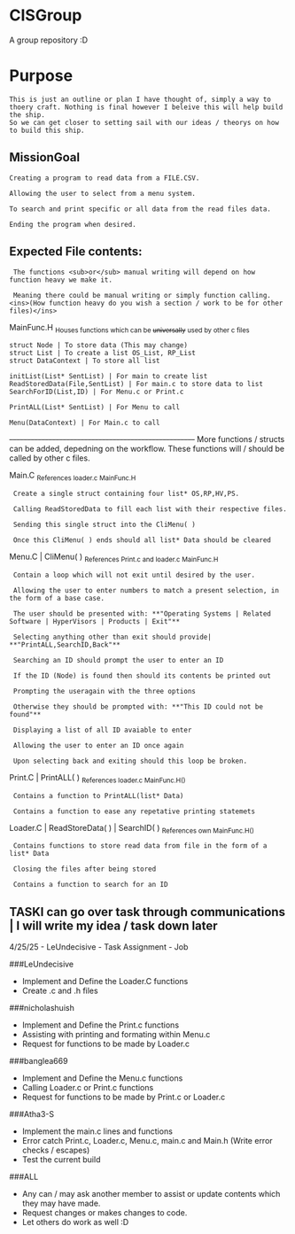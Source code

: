 # CISGroup
A group repository :D


# Purpose 
    This is just an outline or plan I have thought of, simply a way to thoery craft. Nothing is final however I beleive this will help build the ship. 
    So we can get closer to setting sail with our ideas / theorys on how to build this ship.

## MissionGoal
    Creating a program to read data from a FILE.CSV.
    
    Allowing the user to select from a menu system.
    
    To search and print specific or all data from the read files data.
    
    Ending the program when desired.

    
## Expected File contents:
     The functions <sub>or</sub> manual writing will depend on how function heavy we make it.
     
     Meaning there could be manual writing or simply function calling. 	<ins>(How function heavy do you wish a section / work to be for other files)</ins>

MainFunc.H  <sub>Houses functions which can be ~~universally~~ used by other c files</sub>

    struct Node | To store data (This may change)
    struct List | To create a list OS_List, RP_List
    struct DataContext | To store all list

    initList(List* SentList) | For main to create list
    ReadStoredData(File,SentList) | For main.c to store data to list
    SearchForID(List,ID) | For Menu.c or Print.c

    PrintALL(List* SentList) | For Menu to call

    Menu(DataContext) | For Main.c to call
~~----------------------------------------------------~~
    More functions / structs can be added, depedning on the workflow.
    These functions will / should be called by other c files.

Main.C <sub>References loader.c MainFunc.H</sub>

     Create a single struct containing four list* OS,RP,HV,PS.
     
     Calling ReadStoredData to fill each list with their respective files.
     
     Sending this single struct into the CliMenu( )
     
     Once this CliMenu( ) ends should all list* Data should be cleared

Menu.C | CliMenu( ) <sub>References Print.c and loader.c MainFunc.H</sub>

     Contain a loop which will not exit until desired by the user.
     
     Allowing the user to enter numbers to match a present selection, in the form of a base case.
     
     The user should be presented with: **"Operating Systems | Related Software | HyperVisors | Products | Exit"**
     
     Selecting anything other than exit should provide| **"PrintALL,SearchID,Back"**
     
     Searching an ID should prompt the user to enter an ID
     
     If the ID (Node) is found then should its contents be printed out
     
     Prompting the useragain with the three options
     
     Otherwise they should be prompted with: **"This ID could not be found"**
     
     Displaying a list of all ID avaiable to enter
     
     Allowing the user to enter an ID once again
     
     Upon selecting back and exiting should this loop be broken.

Print.C | PrintALL( ) <sub>References loader.c MainFunc.H()</sub>

     Contains a function to PrintALL(list* Data)
     
     Contains a function to ease any repetative printing statemets

Loader.C | ReadStoreData( ) | SearchID( ) <sub>References own MainFunc.H()</sub>

     Contains functions to store read data from file in the form of a list* Data
     
     Closing the files after being stored
     
     Contains a function to search for an ID


## TASKI can go over task through communications | I will write my idea / task down later
4/25/25 - LeUndecisive - Task Assignment - Job

###LeUndecisive
   - Implement and Define the Loader.C functions
   - Create .c and .h files

###nicholashuish
   - Implement and Define the Print.c functions
   - Assisting with printing and formating within Menu.c
   - Request for functions to be made by Loader.c

###banglea669
   - Implement and Define the Menu.c functions
   - Calling Loader.c or Print.c functions
   - Request for functions to be made by Print.c or Loader.c

###Atha3-S
   - Implement the main.c lines and functions
   - Error catch Print.c, Loader.c, Menu.c, main.c and Main.h (Write error checks / escapes)
   - Test the current build

###ALL
   - Any can / may ask another member to assist or update contents which they may have made. 
   - Request changes or makes changes to code.
   - Let others do work as well :D 
    

